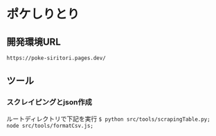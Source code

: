 # ポケしりとり

## 開発環境URL

`https://poke-siritori.pages.dev/`

## ツール

### スクレイピングとjson作成

ルートディレクトリで下記を実行
`$ python src/tools/scrapingTable.py; node src/tools/formatCsv.js;`
